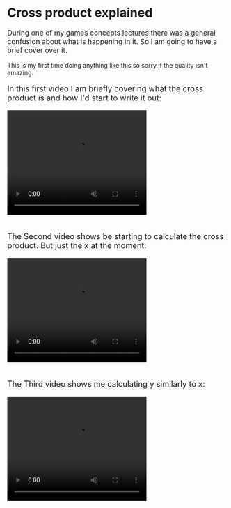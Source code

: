 # Cross product explained

<p style="font-size:16px">During one of my games concepts lectures there was a general confusion about what is happening in it. So I am going to have a brief cover over it. <br></p>

<p style="font-size:14px"> This is my first time doing anything like this so sorry if the quality isn't amazing.</p>

<p style="font-size:18px">In this first video I am briefly covering what the cross product is and how I'd start to write it out:</p>

<video width="320" height="240" controls>
<source src="video1.mp4" type="video/mp4">
Your browser does not support the video tag.
</video>

<p style="font-size:18px"><br> The Second video shows be starting to calculate the cross product. But just the x at the moment:</p>

<video width="320" height="240" controls>
<source src="video2.mp4" type="video/mp4">
Your browser does not support the video tag.
</video>

<p style="font-size:18px"> <br>The Third video shows me calculating y similarly to x:</p>

<video width="320" height="240" controls>
<source src="video3.mp4" type="video/mp4">
Your browser does not support the video tag.
</video>
